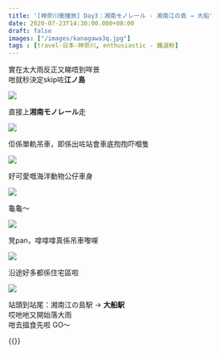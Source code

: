 ```yaml
---
title: '[神奈川衝撞旅] Day3：湘南モノレール - 湘南江の島 → 大船'
date: 2020-07-23T14:30:00.000+08:00
draft: false
images: ["/images/kanagawa3q.jpg"]
tags : [travel-日本-神奈川, enthusiastic - 鐵道粉]
---
```


實在太大雨反正又睇唔到咩景  
咁就秒決定skip咗**江ノ島**

![](/images/kanagawa3q1.jpg)

直接上**湘南モノレール**走 

![](/images/kanagawa3q.jpg)

佢係單軌吊車，即係出咗站會車底揈揈吓嗰隻

![](/images/kanagawa3q2.jpg)

好可愛嘅海洋動物公仔車身

![](/images/kanagawa3q3.jpg)

龜龜～

![](/images/kanagawa3q4.jpg)

凳pan，嗱嗱嗱真係吊車嚟㗎

![](/images/kanagawa3q5.jpg)

沿途好多都係住宅區啦

![](/images/kanagawa3q6.jpg)

站頭到站尾：湘南江の島駅 → **大船駅**  
哎吔吔又開始落大雨  
咁去搵食先啦 GO～


{{<kanagawa>}}
